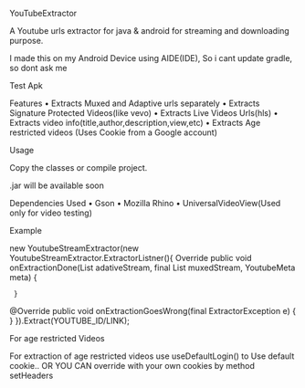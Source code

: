 YouTubeExtractor

A Youtube urls extractor for java & android for streaming and downloading purpose.

I made this on my Android Device using AIDE(IDE), So i cant update gradle, so dont ask me

Test Apk

Features • Extracts Muxed and Adaptive urls separately • Extracts Signature Protected Videos(like vevo) • Extracts Live Videos Urls(hls) • Extracts video info(title,author,description,view,etc) • Extracts Age restricted videos (Uses Cookie from a Google account)

Usage

Copy the classes or compile project.

.jar will be available soon

Dependencies Used • Gson • Mozilla Rhino • UniversalVideoView(Used only for video testing)

Example

new YoutubeStreamExtractor(new YoutubeStreamExtractor.ExtractorListner(){ Override public void onExtractionDone(List adativeStream, final List muxedStream, YoutubeMeta meta) {

     }
   @Override
   public void onExtractionGoesWrong(final ExtractorException e) 
     {         
     }
     }).Extract(YOUTUBE_ID/LINK); 



For age restricted Videos

For extraction of age restricted videos use useDefaultLogin() to Use default cookie.. OR YOU CAN override with your own cookies by method setHeaders